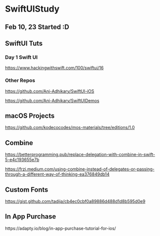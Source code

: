# SwiftUIStudy

<h2> Feb 10, 23 Started :D </h2>

<h2> SwiftUI Tuts </h2>

<h3> Day 1 Swift UI </h3>

https://www.hackingwithswift.com/100/swiftui/16

<h3>Other Repos</h3>

https://github.com/Ani-Adhikary/SwiftUI-iOS

https://github.com/Ani-Adhikary/SwiftUIDemos

<h2> macOS Projects </h2>

https://github.com/kodecocodes/mos-materials/tree/editions/1.0

<h2> Combine </h2>

https://betterprogramming.pub/replace-delegation-with-combine-in-swift-5-e4c193655e7b

https://frzi.medium.com/using-combine-instead-of-delegates-or-passing-through-a-different-way-of-thinking-ea376849db14

<h2> Custom Fonts </h2>

https://gist.github.com/tadija/cb4ec0cbf0a89886d488d1d8b595d0e9

<h2> In App Purchase </h2>
https://adapty.io/blog/in-app-purchase-tutorial-for-ios/
